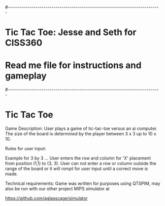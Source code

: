 #-----------------------------------------------------------------------------
# Tic Tac Toe: Jesse and Seth for CISS360
# Read me file for instructions and gameplay
#-----------------------------------------------------------------------------

# Tic Tac Toe #

Game Description: User plays a game of tic-tac-toe versus an ai computer. The 
size of the board is determined by the player between 3 x 3 up to 10 x 10.

Rules for user input:

 Example for 3 by 3 ... User enters the row and column for 'X' placement from
 position (1,1) to (3, 3). User can not enter a row or column outside the range of the board or it will rompt for user input until a correct move is made. 


Technical requirements: Game was written for purposes using QTSPIM, may also 
be run with our other project MIPS simulator at 

https://github.com/aglasscage/simulator


